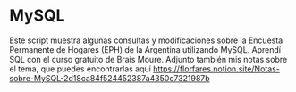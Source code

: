 # MySQL

Este script muestra algunas consultas y modificaciones sobre la Encuesta Permanente de Hogares (EPH) de la Argentina utilizando MySQL. Aprendí SQL con el curso gratuito de Brais Moure. Adjunto también mis notas sobre el tema, que puedes encontrarlas aquí https://florfares.notion.site/Notas-sobre-MySQL-2d18ca84f524452387a4350c7321987b
